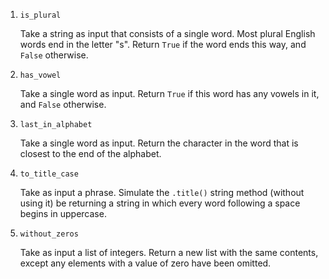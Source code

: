 
1. `is_plural`

   Take a string as input that consists of a single word. Most plural English words end in the letter "s". Return `True` if the word ends this way, and `False` otherwise.

1. `has_vowel`

   Take a single word as input. Return `True` if this word has any vowels in it, and `False` otherwise.

1. `last_in_alphabet`

   Take a single word as input. Return the character in the word that is closest to the end of the alphabet.

1. `to_title_case`

   Take as input a phrase. Simulate the `.title()` string method (without using it) be returning a string in which every word following a space begins in uppercase.

1. `without_zeros`

   Take as input a list of integers. Return a new list with the same contents, except any elements with a value of zero have been omitted.

